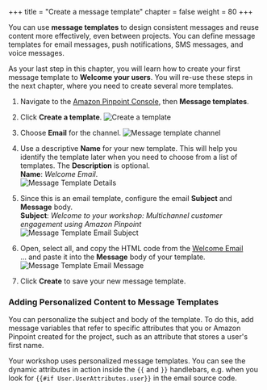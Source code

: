 +++
title = "Create a message template"
chapter = false
weight = 80
+++

You can use **message templates** to design consistent messages and reuse content more effectively, even between projects. You can define message templates for email messages, push notifications, SMS messages, and voice messages.

As your last step in this chapter, you will learn how to create your first message template to **Welcome your users**. You will re-use these steps in the next chapter, where you need to create several more templates.

1. Navigate to the [Amazon Pinpoint Console](https://console.aws.amazon.com/pinpoint/), then **Message templates**.

1. Click **Create a template**.
![Create a template](/images/create-a-message-template.png)

1. Choose **Email** for the channel.
![Message template channel](/images/message-template-channel.png)

1. Use a descriptive **Name** for your new template. This will help you identify the template later when you need to choose from a list of templates. The **Description** is optional.  
**Name**: *Welcome Email*.  
![Message Template Details](/images/message-template-details.png)

1. Since this is an email template, configure the email **Subject** and **Message** body.  
**Subject**: *Welcome to your workshop: Multichannel customer engagement using Amazon Pinpoint*  
![Message Template Email Subject](/images/message-template-email-subject.png)

1. Open, select all, and copy the HTML code from the [Welcome Email](/email-templates/welcome-email.txt)  
... and paste it into the **Message** body of your template.
![Message Template Email Message](/images/message-template-email-message.png)

1. Click **Create** to save your new message template.

### Adding Personalized Content to Message Templates

You can personalize the subject and body of the template. To do this, add message variables that refer to specific attributes that you or Amazon Pinpoint created for the project, such as an attribute that stores a user's first name.

Your workshop uses personalized message templates. You can see the dynamic attributes in action inside the `{{` and `}}` handlebars, e.g. when you look for `{{#if User.UserAttributes.user}}` in the email source code.

<!-- 
To learn more about message templates, visit [Amazon Pinpoint Message Templates](https://docs.aws.amazon.com/pinpoint/latest/userguide/messages-templates.html) in the Amazon Pinpoint User Guide.
-->
